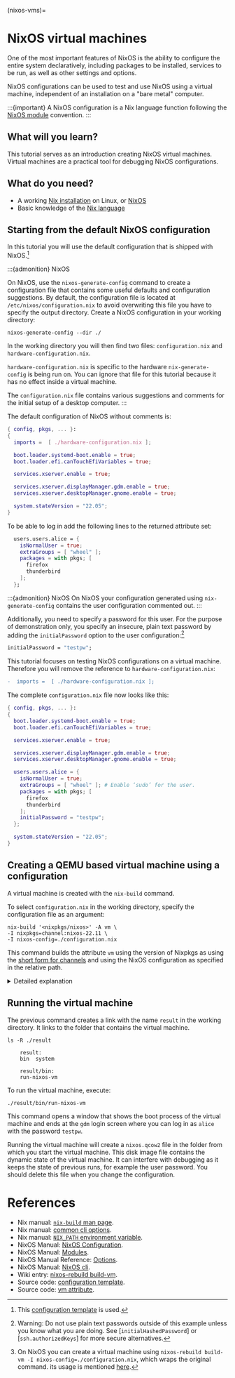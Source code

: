 (nixos-vms)=

# NixOS virtual machines

One of the most important features of NixOS is the ability to configure the entire system declaratively, including packages to be installed, services to be run, as well as other settings and options.

NixOS configurations can be used to test and use NixOS using a virtual machine, independent of an installation on a "bare metal" computer.

:::{important}
A NixOS configuration is a Nix language function following the [NixOS module](https://nixos.org/manual/nixos/stable/index.html#sec-writing-modules) convention. 
:::

## What will you learn?

This tutorial serves as an introduction creating NixOS virtual machines.
Virtual machines are a practical tool for debugging NixOS configurations.

## What do you need?

- A working [Nix installation](https://nixos.org/manual/nix/stable/installation/installation.html) on Linux, or [NixOS](https://nixos.org/manual/nixos/stable/index.html#sec-installation)
- Basic knowledge of the [Nix language](reading-nix-language)

## Starting from the default NixOS configuration

In this tutorial you will use the default configuration that is shipped with NixOS.[^nixosconf]
[^nixosconf]: This [configuration template](https://github.com/NixOS/nixpkgs/blob/b4093a24a868708c06d93e9edf13de0b3228b9c7/nixos/modules/installer/tools/tools.nix#L122-L226) is used.

:::{admonition} NixOS

On NixOS, use the `nixos-generate-config` command to create a configuration file that contains some useful defaults and configuration suggestions.
By default, the configuration file is located at `/etc/nixos/configuration.nix` to avoid overwriting this file you have to specify the output directory.
Create a NixOS configuration in your working directory:

```shell-session
nixos-generate-config --dir ./
```

In the working directory you will then find two files: `configuration.nix` and `hardware-configuration.nix`.

`hardware-configuration.nix` is specific to the hardware `nix-generate-config` is being run on.
You can ignore that file for this tutorial because it has no effect inside a virtual machine.

The `configuration.nix` file contains various suggestions and comments for the initial setup of a desktop computer.
:::

The default configuration of NixOS without comments is:

```nix
{ config, pkgs, ... }:
{
  imports =  [ ./hardware-configuration.nix ];

  boot.loader.systemd-boot.enable = true;
  boot.loader.efi.canTouchEfiVariables = true;

  services.xserver.enable = true;

  services.xserver.displayManager.gdm.enable = true;
  services.xserver.desktopManager.gnome.enable = true;

  system.stateVersion = "22.05";
}
```

To be able to log in add the following lines to the returned attribute set:

```nix
  users.users.alice = {
    isNormalUser = true;
    extraGroups = [ "wheel" ];
    packages = with pkgs; [
      firefox
      thunderbird
    ];
  };
```

:::{admonition} NixOS
On NixOS your configuration generated using `nix-generate-config` contains the user configuration commented out.
:::

Additionally, you need to specify a password for this user.
For the purpose of demonstration only, you specify an insecure, plain text password by adding the `initialPassword` option to the user configuration:[^password]

[^password]: Warning: Do not use plain text passwords outside of this example unless you know what you are doing. See [`initialHashedPassword`] or [`ssh.authorizedKeys`] for more secure alternatives.

```nix
initialPassword = "testpw";
```

This tutorial focuses on testing NixOS configurations on a virtual machine.
Therefore you will remove the reference to `hardware-configuration.nix`:

```diff
-  imports =  [ ./hardware-configuration.nix ];
```

The complete `configuration.nix` file now looks like this:

```nix
{ config, pkgs, ... }:
{
  boot.loader.systemd-boot.enable = true;
  boot.loader.efi.canTouchEfiVariables = true;

  services.xserver.enable = true;

  services.xserver.displayManager.gdm.enable = true;
  services.xserver.desktopManager.gnome.enable = true;

  users.users.alice = {
    isNormalUser = true;
    extraGroups = [ "wheel" ]; # Enable ‘sudo’ for the user.
    packages = with pkgs; [
      firefox
      thunderbird
    ];
    initialPassword = "testpw";
  };

  system.stateVersion = "22.05";
}
```

## Creating a QEMU based virtual machine using a configuration

A virtual machine is created with the `nix-build` command.

To select `configuration.nix` in the working directory, specify the configuration file as an argument:

```shell-session
nix-build '<nixpkgs/nixos>' -A vm \
-I nixpkgs=channel:nixos-22.11 \
-I nixos-config=./configuration.nix
```

This command builds the attribute `vm` using the version of Nixpkgs as using the [short form for channels](https://nixos.org/manual/nix/stable/command-ref/opt-common.html#env-NIX_PATH) and using the NixOS configuration as specified in the relative path.

<details><summary> Detailed explanation </summary>

The first optional argument of [nix-build](https://nixos.org/manual/nix/stable/command-ref/nix-build.html) is a path to the derivation that you want to build.
By using `'<nixpkgs>'` you use a named search path that can be defined using the [`NIX_PATH` environment variable](https://nixos.org/manual/nix/stable/command-ref/env-common.html#env-NIX_PATH) or the `-I` option.
To build the virtual machine attribute you want to make use of the attributes provided by NixOS in the Nixpkgs, therefore you use `'<nixpkgs/nixos>'`.
The [-I](https://nixos.org/manual/nix/stable/command-ref/opt-common.html#opt-I) option allows you to set search paths.
In this example, you use it to explicitly set `nixpkgs` to refer to a specific version of NixOS and to set `nix-config` to the configuration.nix file in your current folder.
The [-A](https://nixos.org/manual/nix/stable/command-ref/opt-common.html#opt-attr) option allows you to specify which attribute to build.
To build the virtual machine, you choose the attribute `vm`.
The `vm` attribute is inhereted from `eval.config.system.build` as defined in the [nixos/default.nix](https://github.com/NixOS/nixpkgs/blob/7c164f4bea71d74d98780ab7be4f9105630a2eba/nixos/default.nix#L19).

:::{admonition} NixOS
On NixOS you usually have a `$NIX_PATH` environment variable set up. You can use your current version of nixpkgs to build the virtual machine with this simpler command:[^nixosrebuild]
```shell-session
nix-build '<nixpkgs/nixos>' -A vm -I nixos-config=./configuration.nix
```
:::

</details>

[^nixosrebuild]: On NixOS you can create a virtual machine using `nixos-rebuild build-vm -I nixos-config=./configuration.nix`, which wraps the original command. its usage is mentioned [here](https://nixos.org/manual/nixos/stable/#sec-changing-config).

## Running the virtual machine

The previous command creates a link with the name `result` in the working directory.
It links to the folder that contains the virtual machine.

```shell-session
ls -R ./result
```

```console
    result:
    bin  system

    result/bin:
    run-nixos-vm
```

To run the virtual machine, execute:

```shell-session
./result/bin/run-nixos-vm
```

This command opens a window that shows the boot process of the virtual machine and ends at the `gdm` login screen where you can log in as `alice` with the password `testpw`.

Running the virtual machine will create a `nixos.qcow2` file in the folder from which you start the virtual machine.
This disk image file contains the dynamic state of the virtual machine.
It can interfere with debugging as it keeps the state of previous runs, for example the user password.
You should delete this file when you change the configuration.

# References

- Nix manual: [`nix-build` man page](https://nixos.org/manual/nix/stable/command-ref/nix-build.html).
- Nix manual: [common cli options](https://nixos.org/manual/nix/stable/command-ref/opt-common.html).
- Nix manual: [`NIX_PATH` environment variable](https://nixos.org/manual/nix/stable/command-ref/env-common.html#env-NIX_PATH).
- NixOS Manual: [NixOS Configuration](https://nixos.org/manual/nixos/stable/index.html#ch-configuration).
- NixOS Manual: [Modules](https://nixos.org/manual/nixos/stable/index.html#sec-writing-modules).
- NixOS Manual Reference: [Options](https://nixos.org/manual/nixos/stable/options.html).
- NixOS Manual: [NixOS cli](https://nixos.org/manual/nixos/stable/#sec-changing-config).
- Wiki entry: [nixos-rebuild build-vm](https://nixos.wiki/wiki/NixOS:nixos-rebuild_build-vm).
- Source code: [configuration template](https://github.com/NixOS/nixpkgs/blob/b4093a24a868708c06d93e9edf13de0b3228b9c7/nixos/modules/installer/tools/tools.nix#L122-L226).
- Source code: [vm attribute](https://github.com/NixOS/nixpkgs/blob/master/nixos/default.nix).
